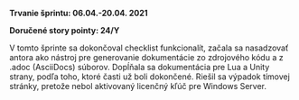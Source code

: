 **Trvanie šprintu: 06.04.-20.04. 2021**

**Doručené story pointy: 24/Y**

V tomto šprinte sa dokončoval checklist funkcionalít, začala sa nasadzovať antora ako nástroj pre generovanie dokumentácie zo zdrojového kódu a z .adoc (AsciiDocs) súborov. Dopĺňala sa dokumentácia pre Lua a Unity strany, podľa toho, ktoré časti už boli dokončené. Riešil sa výpadok tímovej stránky, pretože nebol aktivovaný licenčný kľúč pre Windows Server. 